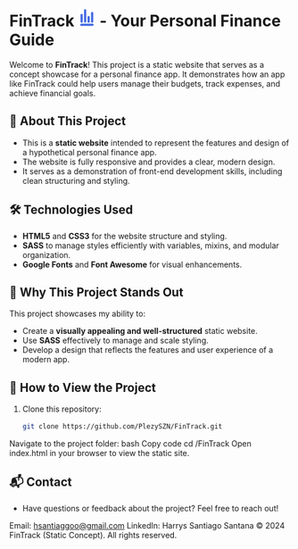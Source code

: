 # FinTrack ![FinTrack Banner](/favicons/favicon-32x32.png) - Your Personal Finance Guide

Welcome to **FinTrack**! This project is a static website that serves as a concept showcase for a personal finance app. It demonstrates how an app like FinTrack could help users manage their budgets, track expenses, and achieve financial goals.

## 🚀 About This Project

- This is a **static website** intended to represent the features and design of a hypothetical personal finance app.
- The website is fully responsive and provides a clear, modern design.
- It serves as a demonstration of front-end development skills, including clean structuring and styling.

## 🛠️ Technologies Used

- **HTML5** and **CSS3** for the website structure and styling.
- **SASS** to manage styles efficiently with variables, mixins, and modular organization.
- **Google Fonts** and **Font Awesome** for visual enhancements.

## 🌟 Why This Project Stands Out

This project showcases my ability to:

- Create a **visually appealing and well-structured** static website.
- Use **SASS** effectively to manage and scale styling.
- Develop a design that reflects the features and user experience of a modern app.

## 🏁 How to View the Project

1. Clone this repository:
   ```bash
   git clone https://github.com/PlezySZN/FinTrack.git
Navigate to the project folder:
bash
Copy code
cd /FinTrack
Open index.html in your browser to view the static site.

## 📬 Contact
- Have questions or feedback about the project? Feel free to reach out!

Email: hsantiaggoo@gmail.com
LinkedIn: Harrys Santiago Santana
© 2024 FinTrack (Static Concept). All rights reserved.